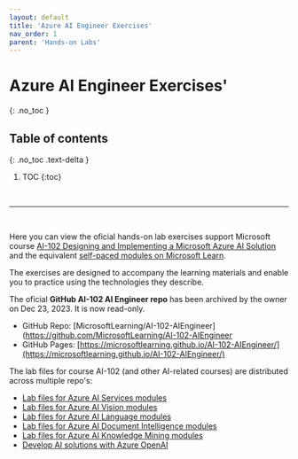```yaml
---
layout: default
title: 'Azure AI Engineer Exercises'
nav_order: 1
parent: 'Hands-on Labs'
---
```


# Azure AI Engineer Exercises'
{: .no_toc }


## Table of contents
{: .no_toc .text-delta }

1. TOC
{:toc}

<br/>

---

<br/>

Here you can view the oficial hands-on lab exercises support Microsoft course [AI-102 Designing and Implementing a Microsoft Azure AI Solution](https://docs.microsoft.com/learn/certifications/courses/ai-102t00) and the equivalent [self-paced modules on Microsoft Learn](https://aka.ms/AzureLearn_AIEngineer). 

The exercises are designed to accompany the learning materials and enable you to practice using the technologies they describe.

The oficial **GitHub AI-102 AI Engineer repo** has been archived by the owner on Dec 23, 2023. It is now read-only. 
- GitHub Repo: [MicrosoftLearning/AI-102-AIEngineer](https://github.com/MicrosoftLearning/AI-102-AIEngineer
- GitHub Pages: [https://microsoftlearning.github.io/AI-102-AIEngineer/](https://microsoftlearning.github.io/AI-102-AIEngineer/)


The lab files for course AI-102 (and other AI-related courses) are distributed across multiple repo's:
- [Lab files for Azure AI Services modules](https://github.com/MicrosoftLearning/mslearn-ai-services)
- [Lab files for Azure AI Vision modules](https://github.com/MicrosoftLearning/mslearn-ai-vision)
- [Lab files for Azure AI Language modules](https://github.com/MicrosoftLearning/mslearn-ai-language)
- [Lab files for Azure AI Document Intelligence modules](https://github.com/MicrosoftLearning/mslearn-ai-document-intelligence)
- [Lab files for Azure AI Knowledge Mining modules](https://github.com/MicrosoftLearning/mslearn-knowledge-mining)
- [Develop AI solutions with Azure OpenAI](https://github.com/MicrosoftLearning/mslearn-openai)
